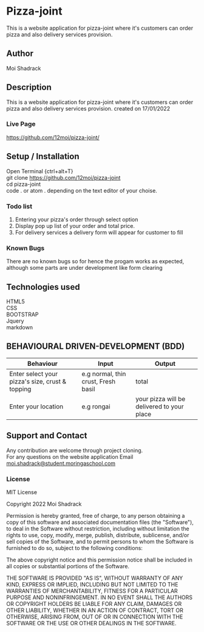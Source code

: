 # Pizza-joint

This is a website application for pizza-joint where it's customers can order pizza and also delivery services provision.

## Author
Moi Shadrack

## Description
This is a website application for pizza-joint where it's customers can order pizza and also delivery services provision.
created on 17/01/2022


### Live Page
https://github.com/12moi/pizza-joint/

## Setup / Installation 
Open Terminal {ctrl+alt+T}<br>
git clone https://github.com/12moi/pizza-joint <br>
cd pizza-joint <br>
code . or atom . depending on the text editor of your choise.

### Todo list
1) Entering your pizza's order through select option<br>
2) Display pop up list of your order and total price.<br>
3) For delivery services a delivery form will appear for customer to fill

### Known Bugs
There are no known bugs so for hence the progam works as expected, although some parts are under development like form clearing 

## Technologies used

 HTML5<br>
 CSS<br>
 BOOTSTRAP<br>
 Jquery<br>
 markdown

## BEHAVIOURAL DRIVEN-DEVELOPMENT (BDD)
   Behaviour                                       |           Input                    |           Output              |
---------------------------------------------------|------------------------------------|-------------------------------|
|Enter select your pizza's size, crust & topping   | e.g normal, thin crust, Fresh basil|total                          |
|Enter your location                               | e.g rongai                         | your pizza will be delivered to your place                        |


## Support and Contact
Any contribution are welcome through project cloning.<br>
For any questions on the website application Email moi.shadrack@student.moringaschool.com


### License
MIT License

Copyright  2022  Moi Shadrack

Permission is hereby granted, free of charge, to any person obtaining a copy
of this software and associated documentation files (the "Software"), to deal
in the Software without restriction, including without limitation the rights
to use, copy, modify, merge, publish, distribute, sublicense, and/or sell
copies of the Software, and to permit persons to whom the Software is
furnished to do so, subject to the following conditions:

The above copyright notice and this permission notice shall be included in all
copies or substantial portions of the Software.

THE SOFTWARE IS PROVIDED "AS IS", WITHOUT WARRANTY OF ANY KIND, EXPRESS OR
IMPLIED, INCLUDING BUT NOT LIMITED TO THE WARRANTIES OF MERCHANTABILITY,
FITNESS FOR A PARTICULAR PURPOSE AND NONINFRINGEMENT. IN NO EVENT SHALL THE
AUTHORS OR COPYRIGHT HOLDERS BE LIABLE FOR ANY CLAIM, DAMAGES OR OTHER
LIABILITY, WHETHER IN AN ACTION OF CONTRACT, TORT OR OTHERWISE, ARISING FROM,
OUT OF OR IN CONNECTION WITH THE SOFTWARE OR THE USE OR OTHER DEALINGS IN THE
SOFTWARE.
